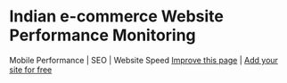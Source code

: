 # Indian e-commerce Website Performance Monitoring

Mobile Performance | SEO | Website Speed
[Improve this page](https://github.com/himalayanwolf-tech/indian-ecommerce-website-performance-monitoring/edit/master/README.md) | [Add your site for free](https://github.com/himalayanwolf-tech/indian-ecommerce-website-performance-monitoring/issues/new) 
